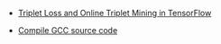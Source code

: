 
- [Triplet Loss and Online Triplet Mining in TensorFlow](https://omoindrot.github.io/triplet-loss#batch-hard-strategy)

- [Compile GCC source code](https://blog.csdn.net/qq_36573282/article/details/79762028)
